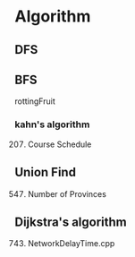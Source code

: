 # Algorithm

## DFS

## BFS

rottingFruit

### kahn's algorithm

207. Course Schedule

## Union Find

547. Number of Provinces

## Dijkstra's algorithm

743. NetworkDelayTime.cpp
